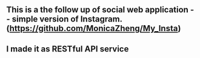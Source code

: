 ## This is a the follow up of social web application -- simple version of Instagram.(https://github.com/MonicaZheng/My_Insta)
## I made it as RESTful API service
